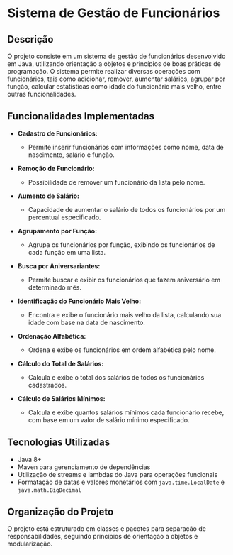 # Sistema de Gestão de Funcionários

## Descrição
O projeto consiste em um sistema de gestão de funcionários desenvolvido em Java, utilizando orientação a objetos e princípios de boas práticas de programação. O sistema permite realizar diversas operações com funcionários, tais como adicionar, remover, aumentar salários, agrupar por função, calcular estatísticas como idade do funcionário mais velho, entre outras funcionalidades.

## Funcionalidades Implementadas

- **Cadastro de Funcionários:**
  - Permite inserir funcionários com informações como nome, data de nascimento, salário e função.
  
- **Remoção de Funcionário:**
  - Possibilidade de remover um funcionário da lista pelo nome.
  
- **Aumento de Salário:**
  - Capacidade de aumentar o salário de todos os funcionários por um percentual especificado.
  
- **Agrupamento por Função:**
  - Agrupa os funcionários por função, exibindo os funcionários de cada função em uma lista.
  
- **Busca por Aniversariantes:**
  - Permite buscar e exibir os funcionários que fazem aniversário em determinado mês.
  
- **Identificação do Funcionário Mais Velho:**
  - Encontra e exibe o funcionário mais velho da lista, calculando sua idade com base na data de nascimento.
  
- **Ordenação Alfabética:**
  - Ordena e exibe os funcionários em ordem alfabética pelo nome.
  
- **Cálculo do Total de Salários:**
  - Calcula e exibe o total dos salários de todos os funcionários cadastrados.
  
- **Cálculo de Salários Mínimos:**
  - Calcula e exibe quantos salários mínimos cada funcionário recebe, com base em um valor de salário mínimo especificado.

## Tecnologias Utilizadas

- Java 8+
- Maven para gerenciamento de dependências
- Utilização de streams e lambdas do Java para operações funcionais
- Formatação de datas e valores monetários com `java.time.LocalDate` e `java.math.BigDecimal`

## Organização do Projeto

O projeto está estruturado em classes e pacotes para separação de responsabilidades, seguindo princípios de orientação a objetos e modularização.
